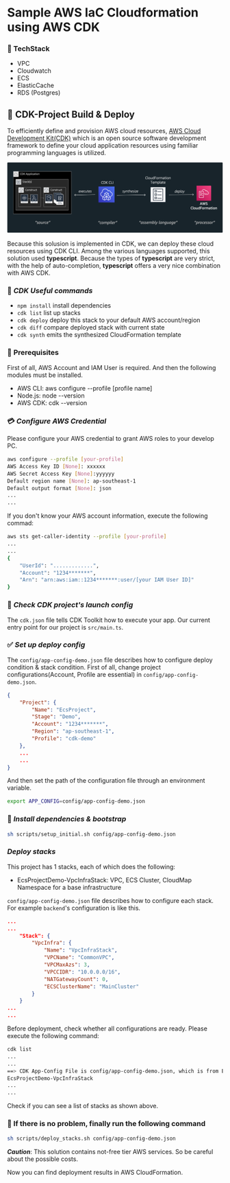 # Sample AWS IaC Cloudformation using AWS CDK

### 🍺 TechStack

- VPC
- Cloudwatch
- ECS
- ElasticCache
- RDS (Postgres)

## 🚀 CDK-Project Build & Deploy

To efficiently define and provision AWS cloud resources, [AWS Cloud Development Kit(CDK)](https://aws.amazon.com/cdk) which is an open source software development framework to define your cloud application resources using familiar programming languages is utilized.

![AWS-CDKIntro](assets/aws_cdk_intro.png)

Because this solusion is implemented in CDK, we can deploy these cloud resources using CDK CLI. Among the various languages supported, this solution used **typescript**. Because the types of **typescript** are very strict, with the help of auto-completion, **typescript** offers a very nice combination with AWS CDK.

### 🧰 ***CDK Useful commands***

- `npm install`     install dependencies
- `cdk list`        list up stacks
- `cdk deploy`      deploy this stack to your default AWS account/region
- `cdk diff`        compare deployed stack with current state
- `cdk synth`       emits the synthesized CloudFormation template

### 🧾 **Prerequisites**

First of all, AWS Account and IAM User is required. And then the following modules must be installed.

- AWS CLI: aws configure --profile [profile name]
- Node.js: node --version
- AWS CDK: cdk --version

### 💳 ***Configure AWS Credential***

Please configure your AWS credential to grant AWS roles to your develop PC.

```bash
aws configure --profile [your-profile] 
AWS Access Key ID [None]: xxxxxx
AWS Secret Access Key [None]:yyyyyy
Default region name [None]: ap-southeast-1 
Default output format [None]: json
...
...
```

If you don't know your AWS account information, execute the following commad:

```bash
aws sts get-caller-identity --profile [your-profile]
...
...
{
    "UserId": ".............",
    "Account": "1234*******",
    "Arn": "arn:aws:iam::1234*******:user/[your IAM User ID]"
}
```

### 🤚 ***Check CDK project's launch config***

The `cdk.json` file tells CDK Toolkit how to execute your app. Our current entry point for our project is `src/main.ts`.

### ✅ ***Set up deploy config***

The `config/app-config-demo.json` file describes how to configure deploy condition & stack condition. First of all, change project configurations(Account, Profile are essential) in ```config/app-config-demo.json```.

```json
{
    "Project": {
        "Name": "EcsProject",
        "Stage": "Demo",
        "Account": "1234*******",
        "Region": "ap-southeast-1",
        "Profile": "cdk-demo"
    },
    ...
    ...
}
```

And then set the path of the configuration file through an environment variable.

```bash
export APP_CONFIG=config/app-config-demo.json
```

### 🏃 ***Install dependencies & bootstrap***

```bash
sh scripts/setup_initial.sh config/app-config-demo.json
```

### ***Deploy stacks***

This project has 1 stacks, each of which does the following:

- EcsProjectDemo-VpcInfraStack: VPC, ECS Cluster, CloudMap Namespace for a base infrastructure

`config/app-config-demo.json` file describes how to configure each stack. For example `backend`'s configuration is like this.

```json
...
...
    "Stack": {
        "VpcInfra": {
            "Name": "VpcInfraStack",
            "VPCName": "CommonVPC",
            "VPCMaxAzs": 3,
            "VPCCIDR": "10.0.0.0/16",
            "NATGatewayCount": 0,
            "ECSClusterName": "MainCluster"
        }
    }
...
...
```

Before deployment, check whether all configurations are ready. Please execute the following command:

```bash
cdk list
...
...
==> CDK App-Config File is config/app-config-demo.json, which is from Environment-Variable.
EcsProjectDemo-VpcInfraStack
...
...
```

Check if you can see a list of stacks as shown above.

### 🏁 If there is no problem, finally run the following command

```bash
sh scripts/deploy_stacks.sh config/app-config-demo.json
```

***Caution***: This solution contains not-free tier AWS services. So be careful about the possible costs.

Now you can find deployment results in AWS CloudFormation.
